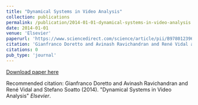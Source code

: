 ```yaml
---
title: "Dynamical Systems in Video Analysis"
collection: publications
permalink: /publication/2014-01-01-dynamical-systems-in-video-analysis
date: 2014-01-01
venue: 'Elsevier'
paperurl: 'https://www.sciencedirect.com/science/article/pii/B9780123965011000169'
citation: 'Gianfranco Doretto and Avinash Ravichandran and René Vidal and Stefano Soatto (2014). &quot;Dynamical Systems in Video Analysis&quot; <i>Elsevier</i>.'
citations: 0
pub_type: 'journal'
---
```


<a href='https://www.sciencedirect.com/science/article/pii/B9780123965011000169'>Download paper here</a>

Recommended citation: Gianfranco Doretto and Avinash Ravichandran and René Vidal and Stefano Soatto (2014). "Dynamical Systems in Video Analysis" <i>Elsevier</i>.